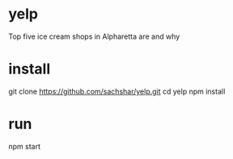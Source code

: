 # yelp
Top five ice cream shops in Alpharetta are and why
# install
git clone https://github.com/sachshar/yelp.git
cd yelp
npm install
# run
npm start
